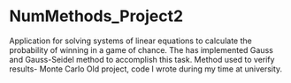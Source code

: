 # NumMethods_Project2
Application for solving systems of linear equations to calculate the probability of winning in a game of chance. The has implemented Gauss and Gauss-Seidel method to accomplish this task. Method used to verify results- Monte Carlo
Old project, code I wrote during my time at university.
